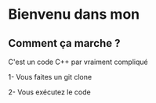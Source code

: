 # Bienvenu dans mon 

## Comment ça marche ?
C'est un code C++ par vraiment compliqué

1- Vous faites un git clone 

2- Vous exécutez le code 